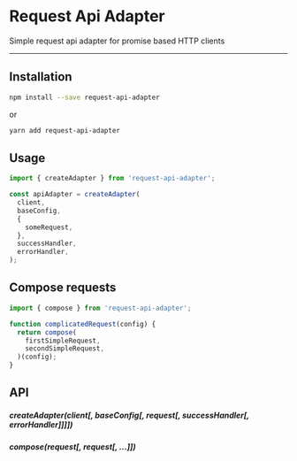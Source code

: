 # Request Api Adapter

Simple request api adapter for promise based HTTP clients

---

## Installation

```bash
npm install --save request-api-adapter
```

or

```bash
yarn add request-api-adapter
```

## Usage

```js
import { createAdapter } from 'request-api-adapter';

const apiAdapter = createAdapter(
  client,
  baseConfig,
  {
    someRequest,
  },
  successHandler,
  errorHandler,
);
```

## Compose requests

```js
import { compose } from 'request-api-adapter';

function complicatedRequest(config) {
  return compose(
    firstSimpleRequest,
    secondSimpleRequest,
  )(config);
}
```

## API

##### createAdapter(client[, baseConfig[, request[, successHandler[, errorHandler]]]])
##### compose(request[, request[, ...]])


